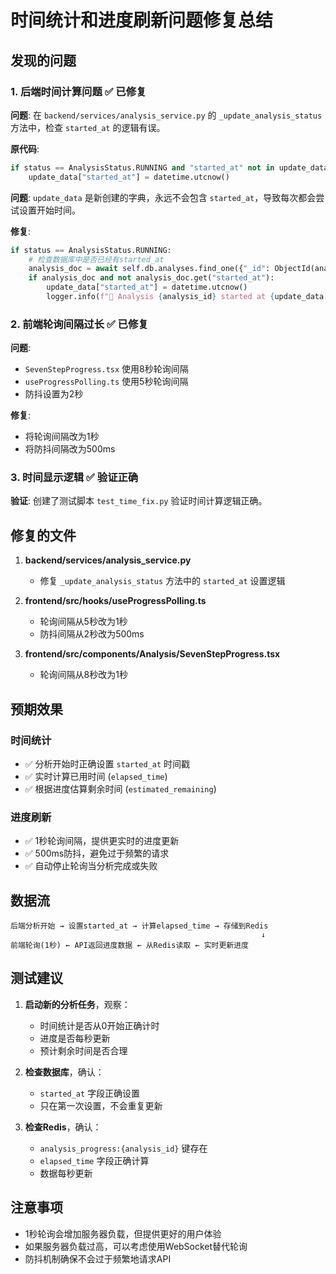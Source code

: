 # 时间统计和进度刷新问题修复总结

## 发现的问题

### 1. 后端时间计算问题 ✅ 已修复
**问题**: 在 `backend/services/analysis_service.py` 的 `_update_analysis_status` 方法中，检查 `started_at` 的逻辑有误。

**原代码**:
```python
if status == AnalysisStatus.RUNNING and "started_at" not in update_data:
    update_data["started_at"] = datetime.utcnow()
```

**问题**: `update_data` 是新创建的字典，永远不会包含 `started_at`，导致每次都会尝试设置开始时间。

**修复**:
```python
if status == AnalysisStatus.RUNNING:
    # 检查数据库中是否已经有started_at
    analysis_doc = await self.db.analyses.find_one({"_id": ObjectId(analysis_id)})
    if analysis_doc and not analysis_doc.get("started_at"):
        update_data["started_at"] = datetime.utcnow()
        logger.info(f"🚀 Analysis {analysis_id} started at {update_data['started_at']}")
```

### 2. 前端轮询间隔过长 ✅ 已修复
**问题**: 
- `SevenStepProgress.tsx` 使用8秒轮询间隔
- `useProgressPolling.ts` 使用5秒轮询间隔
- 防抖设置为2秒

**修复**:
- 将轮询间隔改为1秒
- 将防抖间隔改为500ms

### 3. 时间显示逻辑 ✅ 验证正确
**验证**: 创建了测试脚本 `test_time_fix.py` 验证时间计算逻辑正确。

## 修复的文件

1. **backend/services/analysis_service.py**
   - 修复 `_update_analysis_status` 方法中的 `started_at` 设置逻辑

2. **frontend/src/hooks/useProgressPolling.ts**
   - 轮询间隔从5秒改为1秒
   - 防抖间隔从2秒改为500ms

3. **frontend/src/components/Analysis/SevenStepProgress.tsx**
   - 轮询间隔从8秒改为1秒

## 预期效果

### 时间统计
- ✅ 分析开始时正确设置 `started_at` 时间戳
- ✅ 实时计算已用时间 (`elapsed_time`)
- ✅ 根据进度估算剩余时间 (`estimated_remaining`)

### 进度刷新
- ✅ 1秒轮询间隔，提供更实时的进度更新
- ✅ 500ms防抖，避免过于频繁的请求
- ✅ 自动停止轮询当分析完成或失败

## 数据流

```
后端分析开始 → 设置started_at → 计算elapsed_time → 存储到Redis
                                                        ↓
前端轮询(1秒) ← API返回进度数据 ← 从Redis读取 ← 实时更新进度
```

## 测试建议

1. **启动新的分析任务**，观察：
   - 时间统计是否从0开始正确计时
   - 进度是否每秒更新
   - 预计剩余时间是否合理

2. **检查数据库**，确认：
   - `started_at` 字段正确设置
   - 只在第一次设置，不会重复更新

3. **检查Redis**，确认：
   - `analysis_progress:{analysis_id}` 键存在
   - `elapsed_time` 字段正确计算
   - 数据每秒更新

## 注意事项

- 1秒轮询会增加服务器负载，但提供更好的用户体验
- 如果服务器负载过高，可以考虑使用WebSocket替代轮询
- 防抖机制确保不会过于频繁地请求API